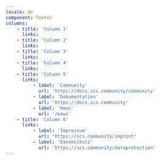 ```yaml
---
locale: de
component: footer
columns:
    - title: 'Column 1'
      links:
    - title: 'Column 2'
      links:
    - title: 'Column 3'
      links:
    - title: 'Column 4'
      links:
    - title: 'Column 5'
      links:
          - label: 'Community'
            url: 'https://docs.scs.community/community'
          - label: 'Dokumentation'
            url: 'https://docs.scs.community'
          - label: 'News'
            url: '/news'
    - title: 'Column 6'
      links:
          - label: 'Impressum'
            url: 'https://scs.community/imprint'
          - label: 'Datenschutz'
            url: 'https://scs.community/dataprotection'
---
```

